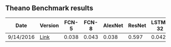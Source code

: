 ## Theano Benchmark results


| Date      | Version | FCN-5 | FCN-8 | AlexNet | ResNet | LSTM-32 | LSTM-64 |
|-----------|---------|-------|-------|---------|--------|---------|---------|
| 9/14/2016 | [Link](https://github.com/Theano/Theano/tree/140d0a064523349b630a284247c7cddd767fc46e) |0.038 | 0.043 | 0.038   | 0.597  |  0.042  |  0.079  |
